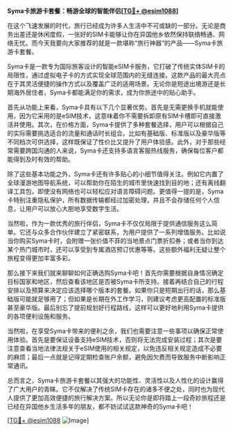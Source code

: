 **Syma卡旅游卡套餐：畅游全球的智能伴侣[[TG💪+ @esim1088](https://t.me/s/esim1088)]**

在这个飞速发展的时代，旅行已经成为许多人生活中不可或缺的一部分。无论是商务出差还是休闲度假，一张好的SIM卡能够让你在异国他乡依然保持联络畅通、网络无忧。而今天我要向大家推荐的就是一款堪称“旅行神器”的产品——Syma卡旅游卡套餐。

Syma卡是一款专为国际旅客设计的智能eSIM卡服务，它打破了传统实体SIM卡的局限性，通过虚拟电子卡的方式实现全球范围内的无缝连接。这款产品的最大亮点在于其灵活便捷的操作方式以及覆盖广泛的适用场景。无论你是短途出境游还是长期海外居住者，Syma卡都能满足你的需求，成为你旅途中的贴心助手。

首先从功能上来看，Syma卡具有以下几个显著优势。首先是无需更换手机就能使用，因为它采用的是eSIM技术，这意味着你不需要拆卸原有SIM卡槽即可直接激活并使用。其次，在价格方面，Syma卡提供了多种套餐选择，用户可以根据自己的实际需要挑选适合的流量和通话时长组合。比如有基础版、标准版以及豪华版等不同档次可供选择，这样既保证了性价比又提升了用户体验感。此外，对于那些经常需要跨国沟通的人来说，Syma卡还支持多语言客服热线服务，确保每位客户都能得到及时有效的帮助。

除了这些基本功能之外，Syma卡还有许多贴心的小细节值得关注。例如它内置了全球漫游地图导航系统，可以帮助你在陌生的城市里快速找到目的地；还有离线翻译工具包，即使没有网络也可以轻松应对语言障碍问题。更值得一提的是，Syma卡特别注重隐私保护，所有数据传输都经过加密处理，并且不会存储任何个人信息，让用户可以放心大胆地享受数字生活。

当然啦，作为一款优秀的旅行伴侣，Syma卡不仅仅局限于提供通信服务这么简单。它还与众多合作伙伴建立了紧密联系，为用户提供了一系列增值服务。比如说当你购买Syma卡时，会附赠一张价值不菲的当地景点门票折扣券；或者当你到达某个热门城市时，还可以享受到专属酒店预订优惠等等。这些额外福利无疑让整个旅程变得更加丰富多彩。

那么接下来我们就来聊聊如何正确选购Syma卡吧！首先你需要根据自身情况确定目标国家和地区，然后查看该地区是否被Syma卡所支持。接着再结合自己的行程安排以及预算来决定应该选择哪个版本的套餐。如果你只是短期出行的话，那么基础版可能就足够用了；但如果是长期在外工作学习，则建议考虑更高配置的标准版甚至豪华版。最后别忘了提前规划好行程路线，这样可以更好地利用Syma卡提供的各项便利设施和服务。

当然啦，在享受Syma卡带来的便利之余，我们也需要注意一些事项以确保正常使用体验。首先是要保证设备支持eSIM技术，否则将无法完成安装过程；其次是要注意查看当地法律法规关于eSIM使用的相关规定，以免违反相关规定造成不必要的麻烦；最后一点就是记得定期检查账户余额，避免因欠费而导致服务中断影响正常通讯。

总而言之，Syma卡旅游卡套餐以其强大的功能性、灵活性以及人性化的设计赢得了广大用户的青睐。它不仅解决了传统SIM卡存在的诸多不便之处，同时也为现代人提供了更加高效便捷的旅行解决方案。所以无论你是即将踏上一段奇妙旅程还是已经在异国他乡生活多年的朋友，都不妨试试这款神奇的Syma卡吧！

[[TG💪+ @esim1088](https://t.me/s/esim1088) ![Image](https://i.postimg.cc/4NQfJmqS/Snipaste-2025-05-13-00-14-12.png)]
